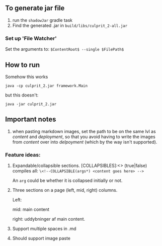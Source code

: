 
## To generate jar file

1. run the `shadowJar` gradle task
2. Find the generated .jar in `build/libs/culprit_2-all.jar`



### Set up 'File Watcher'

Set the arguments to: `$ContentRoot$ --single $FilePath$`




## How to run

Somehow this works

``
java -cp culprit_2.jar framework.Main
``

but this doesn't:

``
java -jar culprit_2.jar
``

## Important notes

1. when pasting markdown images, set the path to be on the same lvl as 
*content* and *deployment*, so that you avoid having to write the images from *content*
   over into *delpoyment* (which by the way isn't supported). 


### Feature ideas:
1. Expandable/collapsible sections.
   [COLLAPSIBLES]:<> (true|false)
   compiles all:
   ``
   \<!--COLLAPSIBLE(args*)
   <content goes here>
    -->
   ``
   
   An `arg` could be whether it is collapsed initially or not.
   
2. Three sections on a page (left, mid, right) columns. 
    
    Left: 
   
    mid: main content
   
    right: uddybninger af main content.
   
3. Support multiple spaces in .md 

4. Should support image paste